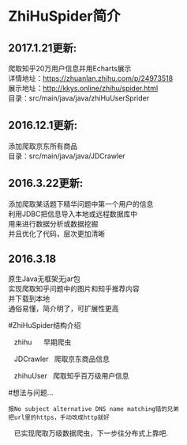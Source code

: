 # ZhiHuSpider简介

2017.1.21更新:
----
爬取知乎20万用户信息并用Echarts展示</br>
详情地址：https://zhuanlan.zhihu.com/p/24973518</br>
展示地址：http://kkys.online/zhihu/spider.html</br>
目录：src/main/java/java/zhiHuUserSprider </br>

2016.12.1更新:
----
添加爬取京东所有商品</br>
目录：src/main/java/java/JDCrawler </br>

2016.3.22更新:
----
添加爬取某话题下精华问题中第一个用户的信息</br>
利用JDBC把信息导入本地或远程数据库中</br>
用来进行数据分析或数据挖掘</br>
并且优化了代码，层次更加清晰</br>

2016.3.18
----
原生Java无框架无jar包</br>
实现爬取知乎问题中的图片和知乎推荐内容</br>
并下载到本地</br>
通俗易懂，简介明了，可扩展性更高</br>
    

#ZhiHuSpider结构介绍

    zhihu      早期爬虫
               
    JDCrawler   爬取京东商品信息
    
    zhihuUser   爬取知乎百万级用户信息
    
#想法与问题...

    报No subject alternative DNS name matching错的兄弟
    把url里的https，手动改成http就好

    已实现爬取万级数据爬虫，下一步往分布式上靠吧.
